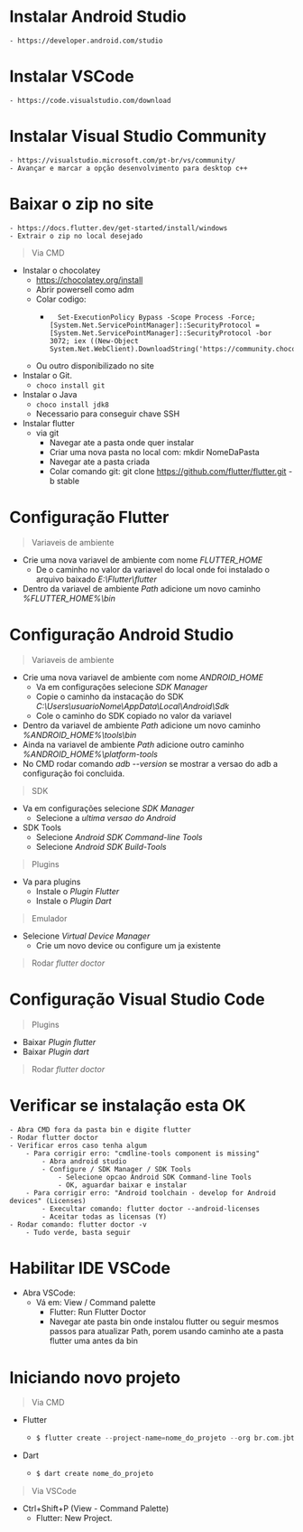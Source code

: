 # Instalar Android Studio
    - https://developer.android.com/studio
# Instalar VSCode
    - https://code.visualstudio.com/download
# Instalar Visual Studio Community
    - https://visualstudio.microsoft.com/pt-br/vs/community/
    - Avançar e marcar a opção desenvolvimento para desktop c++
# Baixar o zip no site
    - https://docs.flutter.dev/get-started/install/windows
    - Extrair o zip no local desejado
> Via CMD
- Instalar o chocolatey
	- https://chocolatey.org/install
	- Abrir powersell como adm
	- Colar codigo:
		-  ```
			 Set-ExecutionPolicy Bypass -Scope Process -Force; [System.Net.ServicePointManager]::SecurityProtocol = [System.Net.ServicePointManager]::SecurityProtocol -bor 3072; iex ((New-Object System.Net.WebClient).DownloadString('https://community.chocolatey.org/install.ps1'))
		  	```
	-  Ou outro disponibilizado no site
- Instalar o Git.
	- ``` choco install git ```
- Instalar o Java
	- ``` choco install jdk8 ```
	- Necessario para conseguir chave SSH
- Instalar flutter
	- via git
		- Navegar ate a pasta onde quer instalar
		- Criar uma nova pasta no local com: mkdir NomeDaPasta
		- Navegar ate a pasta criada
		- Colar comando git: git clone https://github.com/flutter/flutter.git -b stable
# Configuração Flutter
>Variaveis de ambiente
- Crie uma nova variavel de ambiente com nome _FLUTTER_HOME_
    - De o caminho no valor da variavel do local onde foi instalado o arquivo baixado *E:\Flutter\flutter*
- Dentro da variavel de ambiente *Path* adicione um novo caminho *%FLUTTER_HOME%\bin*
# Configuração Android Studio
>Variaveis de ambiente
- Crie uma nova variavel de ambiente com nome *ANDROID_HOME*
    - Va em configurações selecione *SDK Manager*
    - Copie o caminho da instacação do SDK *C:\Users\usuarioNome\AppData\Local\Android\Sdk*
    - Cole o caminho do SDK copiado no valor da variavel
- Dentro da variavel de ambiente *Path* adicione um novo caminho *%ANDROID_HOME%\tools\bin*
- Ainda na variavel de ambiente *Path* adicione outro caminho *%ANDROID_HOME%\platform-tools*
- No CMD rodar comando *adb --version* se mostrar a versao do adb a configuração foi concluida.
>SDK
- Va em configurações selecione *SDK Manager*
    - Selecione a *ultima versao do Android*
- SDK Tools
    - Selecione *Android SDK Command-line Tools*
    - Selecione *Android SDK Build-Tools*
>Plugins
- Va para plugins
    - Instale o *Plugin Flutter*
    - Instale o *Plugin Dart*
>Emulador
- Selecione *Virtual Device Manager*
    - Crie um novo device ou configure um ja existente
>Rodar *flutter doctor*
# Configuração Visual Studio Code
>Plugins
- Baixar *Plugin flutter*
- Baixar *Plugin dart*
>Rodar *flutter doctor*
# Verificar se instalação esta OK
    - Abra CMD fora da pasta bin e digite flutter
    - Rodar flutter doctor
    - Verificar erros caso tenha algum
        - Para corrigir erro: "cmdline-tools component is missing"
            - Abra android studio
            - Configure / SDK Manager / SDK Tools
                - Selecione opcao Android SDK Command-line Tools
                - OK, aguardar baixar e instalar
        - Para corrigir erro: "Android toolchain - develop for Android devices" (Licenses)
            - Execultar comando: flutter doctor --android-licenses
            - Aceitar todas as licensas (Y)
    - Rodar comando: flutter doctor -v
        - Tudo verde, basta seguir
# Habilitar IDE VSCode
- Abra VSCode:
    - Vá em: View / Command palette
        - Flutter: Run Flutter Doctor
        - Navegar ate pasta bin onde instalou flutter ou seguir mesmos passos para atualizar Path, porem usando caminho ate a pasta flutter uma antes da bin
# Iniciando novo projeto
> Via CMD
- Flutter
    - ```dart
      $ flutter create --project-name=nome_do_projeto --org br.com.jbtec --platforms android,ios -a kotlin -i swift ./local/name=nome_do_projeto
        ```
- Dart
    - ```cmd
      $ dart create nome_do_projeto
        ```
> Via VSCode
- Ctrl+Shift+P (View - Command Palette)
    - Flutter: New Project.

